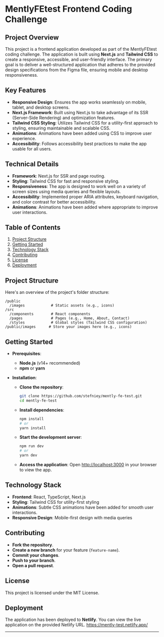# MentlyFEtest Frontend Coding Challenge

## Project Overview
This project is a frontend application developed as part of the MentlyFEtest coding challenge. The application is built using **Next.js** and **Tailwind CSS** to create a responsive, accessible, and user-friendly interface. The primary goal is to deliver a well-structured application that adheres to the provided design specifications from the Figma file, ensuring mobile and desktop responsiveness.

## Key Features
- **Responsive Design**: Ensures the app works seamlessly on mobile, tablet, and desktop screens.
- **Next.js Framework**: Built using Next.js to take advantage of its SSR (Server-Side Rendering) and optimization features.
- **Tailwind CSS Styling**: Utilizes Tailwind CSS for a utility-first approach to styling, ensuring maintainable and scalable CSS.
- **Animations**: Animations have been added using CSS to improve user experience.
- **Accessibility**: Follows accessibility best practices to make the app usable for all users.

## Technical Details
- **Framework**: Next.js for SSR and page routing.
- **Styling**: Tailwind CSS for fast and responsive styling.
- **Responsiveness**: The app is designed to work well on a variety of screen sizes using media queries and flexible layouts.
- **Accessibility**: Implemented proper ARIA attributes, keyboard navigation, and color contrast for better accessibility.
- **Animations**: Animations have been added where appropriate to improve user interactions.

## Table of Contents
1. [Project Structure](#project-structure)
2. [Getting Started](#getting-started)
3. [Technology Stack](#technology-stack)
4. [Contributing](#contributing)
5. [License](#license)
6. [Deployment](#deployment)

## Project Structure
Here's an overview of the project's folder structure:

```
/public
  /images            # Static assets (e.g., icons)
/src
  /components        # React components
  /pages             # Pages (e.g., Home, About, Contact)
  /styles            # Global styles (Tailwind CSS configuration)
/public/images      # Store your images here (e.g., icons)
```

## Getting Started

- **Prerequisites**:
  - **Node.js** (v14+ recommended)
  - **npm** or **yarn**

- **Installation**:
  - **Clone the repository**:
    ```bash
    git clone https://github.com/stefniey/mently-fe-test.git
    cd mently-fe-test
    ```

  - **Install dependencies**:
    ```bash
    npm install
    # or
    yarn install
    ```

  - **Start the development server**:
    ```bash
    npm run dev
    # or
    yarn dev
    ```

  - **Access the application**: Open [http://localhost:3000](http://localhost:3000) in your browser to view the app.

## Technology Stack
- **Frontend**: React, TypeScript, Next.js
- **Styling**: Tailwind CSS for utility-first styling
- **Animations**: Subtle CSS animations have been added for smooth user interactions.
- **Responsive Design**: Mobile-first design with media queries

## Contributing
- **Fork the repository**.
- **Create a new branch** for your feature (`feature-name`).
- **Commit your changes**.
- **Push to your branch**.
- **Open a pull request**.

## License
This project is licensed under the MIT License.

## Deployment
The application has been deployed to **Netlify**. You can view the live application on the provided Netlify URL.
https://mently-test.netlify.app/

---
